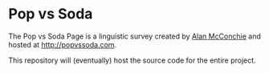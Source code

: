 Pop vs Soda
=========

The Pop vs Soda Page is a linguistic survey created by [Alan McConchie](https//github.com/almccon) and hosted at http://popvssoda.com.

This repository will (eventually) host the source code for the entire project.

